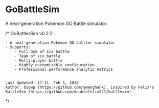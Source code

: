 # GoBattleSim
A next-generation Pokemon GO Battle simulator.

/*
	GoBattlerSim v0.2.2
	
	- A next-generation Pokemon GO battler simulator
	- Supports:
		- Full Gym of six battle
		- Team of six battle
		- Multi-player battle
		- Highly customizable configuration
		- Professional performance analytic metrics
	
	
	Last Updated: 17:11, Feb 5, 2018
	Author: biowp (https://github.com/ymenghank), inspired by Felix's BattleSim (https://github.com/doublefelix921/battlesim)
*/
